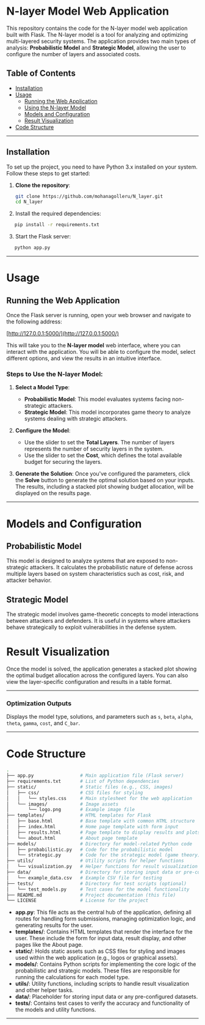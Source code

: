 # N-layer Model Web Application

This repository contains the code for the N-layer model web application built with Flask. The N-layer model is a tool for analyzing and optimizing multi-layered security systems. The application provides two main types of analysis: **Probabilistic Model** and **Strategic Model**, allowing the user to configure the number of layers and associated costs.

## Table of Contents

- [Installation](#installation)
- [Usage](#usage)
  - [Running the Web Application](#running-the-web-application)
  - [Using the N-layer Model](#using-the-n-layer-model)
  - [Models and Configuration](#models-and-configuration)
  - [Result Visualization](#result-visualization)
- [Code Structure](#code-structure)


---



## Installation

To set up the project, you need to have Python 3.x installed on your system. Follow these steps to get started:

1. **Clone the repository**:
   ```bash
   git clone https://github.com/mohanagolleru/N_layer.git
   cd N_layer

2. Install the required dependencies:
```bash
   pip install -r requirements.txt
```
3. Start the Flask server:
```bash
   python app.py
```
---
# Usage

## Running the Web Application

Once the Flask server is running, open your web browser and navigate to the following address:

[http://127.0.0.1:5000/](http://127.0.0.1:5000/)

This will take you to the **N-layer model** web interface, where you can interact with the application. You will be able to configure the model, select different options, and view the results in an intuitive interface.

### Steps to Use the N-layer Model:

1. **Select a Model Type**:
   - **Probabilistic Model**: This model evaluates systems facing non-strategic attackers.
   - **Strategic Model**: This model incorporates game theory to analyze systems dealing with strategic attackers.

2. **Configure the Model**:
   - Use the slider to set the **Total Layers**. The number of layers represents the number of security layers in the system.
   - Use the slider to set the **Cost**, which defines the total available budget for securing the layers.

3. **Generate the Solution**:
   Once you've configured the parameters, click the **Solve** button to generate the optimal solution based on your inputs. The results, including a stacked plot showing budget allocation, will be displayed on the results page.
---
# Models and Configuration

## Probabilistic Model

This model is designed to analyze systems that are exposed to non-strategic attackers. It calculates the probabilistic nature of defense across multiple layers based on system characteristics such as cost, risk, and attacker behavior.

## Strategic Model

The strategic model involves game-theoretic concepts to model interactions between attackers and defenders. It is useful in systems where attackers behave strategically to exploit vulnerabilities in the defense system.

# Result Visualization

Once the model is solved, the application generates a stacked plot showing the optimal budget allocation across the configured layers. You can also view the layer-specific configuration and results in a table format.

---
### Optimization Outputs


Displays the model type, solutions, and parameters such as `s`, `beta`, `alpha`, `theta`, `gamma`, `cost`, and `C_bar`.

---
   # Code Structure

   ```bash
   .
   ├── app.py                 # Main application file (Flask server)
   ├── requirements.txt       # List of Python dependencies
   ├── static/                # Static files (e.g., CSS, images)
   │   ├── css/               # CSS files for styling
   │   │   └── styles.css     # Main stylesheet for the web application
   │   └── images/            # Image assets
   │       └── logo.png       # Example image file
   ├── templates/             # HTML templates for Flask
   │   ├── base.html          # Base template with common HTML structure
   │   ├── index.html         # Home page template with form input
   │   ├── results.html       # Page template to display results and plots
   │   └── about.html         # About page template
   ├── models/                # Directory for model-related Python code
   │   ├── probabilistic.py   # Code for the probabilistic model
   │   └── strategic.py       # Code for the strategic model (game theory)
   ├── utils/                 # Utility scripts for helper functions
   │   └── visualization.py   # Helper functions for result visualization
   ├── data/                  # Directory for storing input data or pre-configured data (if any)
   │   └── example_data.csv   # Example CSV file for testing
   ├── tests/                 # Directory for test scripts (optional)
   │   └── test_models.py     # Test cases for the model functionality
   ├── README.md              # Project documentation (this file)
   └── LICENSE                # License for the project
   ```

- **app.py**: This file acts as the central hub of the application, defining all routes for handling form submissions, managing optimization logic, and generating results for the user.
- **templates/**: Contains HTML templates that render the interface for the user. These include the form for input data, result display, and other pages like the About page.
- **static/**: Holds static assets such as CSS files for styling and images used within the web application (e.g., logos or graphical assets).
- **models/**: Contains Python scripts for implementing the core logic of the probabilistic and strategic models. These files are responsible for running the calculations for each model type.
- **utils/**: Utility functions, including scripts to handle result visualization and other helper tasks.
- **data/**: Placeholder for storing input data or any pre-configured datasets.
- **tests/**: Contains test cases to verify the accuracy and functionality of the models and utility functions.

---
